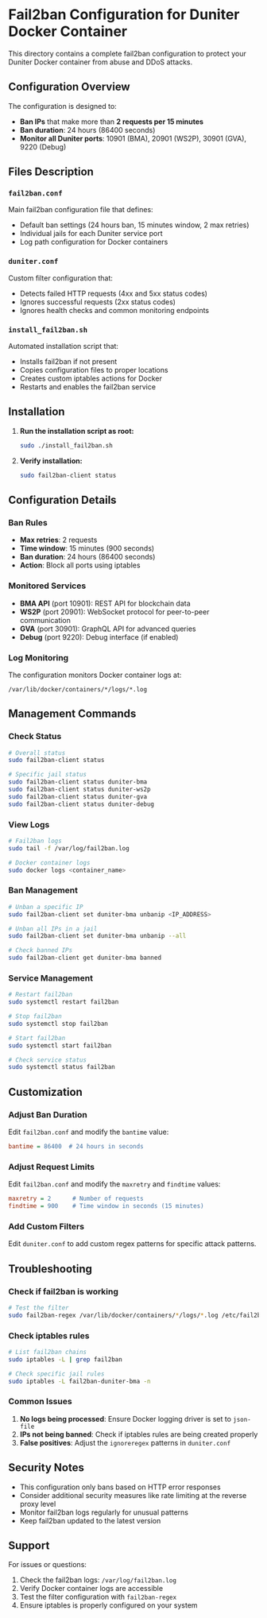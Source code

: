 # Fail2ban Configuration for Duniter Docker Container

This directory contains a complete fail2ban configuration to protect your Duniter Docker container from abuse and DDoS attacks.

## Configuration Overview

The configuration is designed to:
- **Ban IPs** that make more than **2 requests per 15 minutes**
- **Ban duration**: 24 hours (86400 seconds)
- **Monitor all Duniter ports**: 10901 (BMA), 20901 (WS2P), 30901 (GVA), 9220 (Debug)

## Files Description

### `fail2ban.conf`
Main fail2ban configuration file that defines:
- Default ban settings (24 hours ban, 15 minutes window, 2 max retries)
- Individual jails for each Duniter service port
- Log path configuration for Docker containers

### `duniter.conf`
Custom filter configuration that:
- Detects failed HTTP requests (4xx and 5xx status codes)
- Ignores successful requests (2xx status codes)
- Ignores health checks and common monitoring endpoints

### `install_fail2ban.sh`
Automated installation script that:
- Installs fail2ban if not present
- Copies configuration files to proper locations
- Creates custom iptables actions for Docker
- Restarts and enables the fail2ban service

## Installation

1. **Run the installation script as root:**
   ```bash
   sudo ./install_fail2ban.sh
   ```

2. **Verify installation:**
   ```bash
   sudo fail2ban-client status
   ```

## Configuration Details

### Ban Rules
- **Max retries**: 2 requests
- **Time window**: 15 minutes (900 seconds)
- **Ban duration**: 24 hours (86400 seconds)
- **Action**: Block all ports using iptables

### Monitored Services
- **BMA API** (port 10901): REST API for blockchain data
- **WS2P** (port 20901): WebSocket protocol for peer-to-peer communication
- **GVA** (port 30901): GraphQL API for advanced queries
- **Debug** (port 9220): Debug interface (if enabled)

### Log Monitoring
The configuration monitors Docker container logs at:
```
/var/lib/docker/containers/*/logs/*.log
```

## Management Commands

### Check Status
```bash
# Overall status
sudo fail2ban-client status

# Specific jail status
sudo fail2ban-client status duniter-bma
sudo fail2ban-client status duniter-ws2p
sudo fail2ban-client status duniter-gva
sudo fail2ban-client status duniter-debug
```

### View Logs
```bash
# Fail2ban logs
sudo tail -f /var/log/fail2ban.log

# Docker container logs
sudo docker logs <container_name>
```

### Ban Management
```bash
# Unban a specific IP
sudo fail2ban-client set duniter-bma unbanip <IP_ADDRESS>

# Unban all IPs in a jail
sudo fail2ban-client set duniter-bma unbanip --all

# Check banned IPs
sudo fail2ban-client get duniter-bma banned
```

### Service Management
```bash
# Restart fail2ban
sudo systemctl restart fail2ban

# Stop fail2ban
sudo systemctl stop fail2ban

# Start fail2ban
sudo systemctl start fail2ban

# Check service status
sudo systemctl status fail2ban
```

## Customization

### Adjust Ban Duration
Edit `fail2ban.conf` and modify the `bantime` value:
```ini
bantime = 86400  # 24 hours in seconds
```

### Adjust Request Limits
Edit `fail2ban.conf` and modify the `maxretry` and `findtime` values:
```ini
maxretry = 2      # Number of requests
findtime = 900    # Time window in seconds (15 minutes)
```

### Add Custom Filters
Edit `duniter.conf` to add custom regex patterns for specific attack patterns.

## Troubleshooting

### Check if fail2ban is working
```bash
# Test the filter
sudo fail2ban-regex /var/lib/docker/containers/*/logs/*.log /etc/fail2ban/filter.d/duniter.conf
```

### Check iptables rules
```bash
# List fail2ban chains
sudo iptables -L | grep fail2ban

# Check specific jail rules
sudo iptables -L fail2ban-duniter-bma -n
```

### Common Issues

1. **No logs being processed**: Ensure Docker logging driver is set to `json-file`
2. **IPs not being banned**: Check if iptables rules are being created properly
3. **False positives**: Adjust the `ignoreregex` patterns in `duniter.conf`

## Security Notes

- This configuration only bans based on HTTP error responses
- Consider additional security measures like rate limiting at the reverse proxy level
- Monitor fail2ban logs regularly for unusual patterns
- Keep fail2ban updated to the latest version

## Support

For issues or questions:
1. Check the fail2ban logs: `/var/log/fail2ban.log`
2. Verify Docker container logs are accessible
3. Test the filter configuration with `fail2ban-regex`
4. Ensure iptables is properly configured on your system 